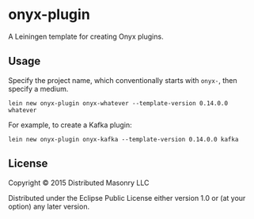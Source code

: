 # onyx-plugin

A Leiningen template for creating Onyx plugins.

## Usage

Specify the project name, which conventionally starts with `onyx-`, then specify a medium.

```
lein new onyx-plugin onyx-whatever --template-version 0.14.0.0 whatever
```

For example, to create a Kafka plugin:

```
lein new onyx-plugin onyx-kafka --template-version 0.14.0.0 kafka
```

## License

Copyright © 2015 Distributed Masonry LLC

Distributed under the Eclipse Public License either version 1.0 or (at
your option) any later version.
